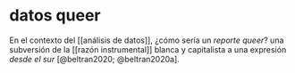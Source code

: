 # datos queer
En el contexto del [[análisis de datos]], ¿cómo sería un *reporte queer*? una subversión de la [[razón instrumental]] blanca y capitalista a una expresión *desde el sur* [@beltran2020; @beltran2020a].